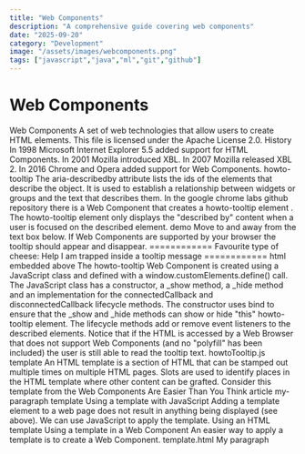 ```yaml
---
title: "Web Components"
description: "A comprehensive guide covering web components"
date: "2025-09-20"
category: "Development"
image: "/assets/images/webcomponents.png"
tags: ["javascript","java","ml","git","github"]
---
```


# Web Components

Web Components A set of web technologies that allow users to create HTML elements. This file is licensed under the Apache License 2.0. History In 1998 Microsoft Internet Explorer 5.5 added support for HTML Components. In 2001 Mozilla introduced XBL. In 2007 Mozilla released XBL 2. In 2016 Chrome and Opera added support for Web Components. howto-tooltip The aria-describedby attribute lists the ids of the elements that describe the object. It is used to establish a relationship between widgets or groups and the text that describes them. In the google chrome labs github repository there is a Web Component that creates a howto-tooltip element . The howto-tooltip element only displays the "described by" content when a user is focused on the described element. demo Move to and away from the text box below. If Web Components are supported by your browser the tooltip should appear and disappear. ============ Favourite type of cheese: Help I am trapped inside a tooltip message ============ html embedded above The howto-tooltip Web Component is created using a JavaScript class and defined with a window.customElements.define() call. The JavaScript class has a constructor, a _show method, a _hide method and an implementation for the connectedCallback and disconnectedCallback lifecycle methods. The constructor uses bind to ensure that the _show and _hide methods can show or hide "this" howto-tooltip element. The lifecycle methods add or remove event listeners to the described elements. Notice that if the HTML is accessed by a Web Browser that does not support Web Components (and no "polyfill" has been included) the user is still able to read the tooltip text. howtoTooltip.js template An HTML template is a section of HTML that can be stamped out multiple times on multiple HTML pages. Slots are used to identify places in the HTML template where other content can be grafted. Consider this template from the Web Components Are Easier Than You Think article <body> <template id="my-paragraph"> <p>My paragraph</p> </template> </body> my-paragraph template Using a template with JavaScript Adding a template element to a web page does not result in anything being displayed (see above). We can use JavaScript to apply the template. <script> let template = document.getElementById('my-paragraph'); let templateContent = template.content; document.body.appendChild(templateContent.cloneNode(true)) document.body.appendChild(templateContent.cloneNode(true)) document.body.appendChild(templateContent.cloneNode(true)) </script> Using an HTML template Using a template in a Web Component An easier way to apply a template is to create a Web Component. <script> customElements.define("my-element", class extends HTMLElement { constructor() { super(); let template = document.getElementById("my-paragraph"); let templatecontent = template.content; const shadowRoot = this.attachShadow({ mode: "open" }).appendChild(templatecontent.cloneNode(true)); } }); </script> template.html My paragraph
